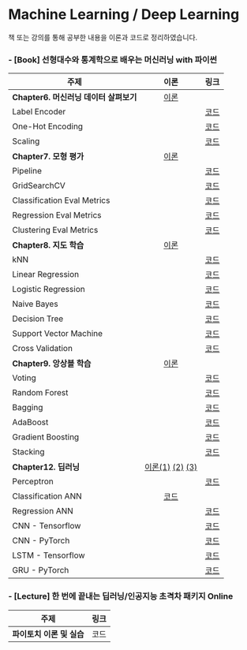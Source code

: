 # Machine Learning / Deep Learning

책 또는 강의를 통해 공부한 내용을 이론과 코드로 정리하였습니다.





### - [Book] 선형대수와 통계학으로 배우는 머신러닝 with 파이썬  
| 주제 | 이론 | 링크 |
|----|:----:|:----:|
| **Chapter6. 머신러닝 데이터 살펴보기** | [이론](https://mmminji.github.io/machinelearning/preprocessing/missingvalue/labelencoder/scaling/2021/05/10/%EC%84%A0%ED%86%B5%EB%A8%B86%EC%9E%A5.html) |  |
| Label Encoder | | [코드](https://github.com/mmminji/Machine-Learning/blob/master/6.2.2.LabelEncoder.py) |
| One-Hot Encoding | | [코드](https://github.com/mmminji/Machine-Learning/blob/master/6.2.3.OneHotEncoding.py) |
| Scaling | | [코드](https://github.com/mmminji/Machine-Learning/blob/master/6.2.4.Scaling.py) |
| **Chapter7. 모형 평가** | [이론](https://mmminji.github.io/machinelearning/fitting/crossvalidation/pipeline/gridsearch/loss/evalmetrics/2021/05/11/%EC%84%A0%ED%86%B5%EB%A8%B87%EC%9E%A5.html) | |
| Pipeline | | [코드](https://github.com/mmminji/Machine-Learning/blob/master/7.3.Pipeline.py) |
| GridSearchCV | | [코드](https://github.com/mmminji/Machine-Learning/blob/master/7.4.GridSearchCV.py) |
| Classification Eval Metrics | | [코드](https://github.com/mmminji/Machine-Learning/blob/master/7.6.2.ClassificationEval.py) |
| Regression Eval Metrics | | [코드](https://github.com/mmminji/Machine-Learning/blob/master/7.6.3.RegressionEval.py) |
| Clustering Eval Metrics | | [코드](https://github.com/mmminji/Machine-Learning/blob/master/7.6.4.ClusteringEval.py) |
| **Chapter8. 지도 학습** | [이론](https://mmminji.github.io/knn/linearregression/logisticregression/naivebayes/decisiontree/supportvectormachine/2021/06/14/%EC%84%A0%ED%86%B5%EB%A8%B88%EC%9E%A5.html) | |
| kNN | | [코드](https://github.com/mmminji/Machine-Learning/blob/master/8.3.kNN.py) |
| Linear Regression | | [코드](https://github.com/mmminji/Machine-Learning/blob/master/8.4.LinearRegression.py) |
| Logistic Regression | | [코드](https://github.com/mmminji/Machine-Learning/blob/master/8.5.LogisticRegression.py) |
| Naive Bayes | | [코드](https://github.com/mmminji/Machine-Learning/blob/master/8.6.NaiveBayes.py) |
| Decision Tree | | [코드](https://github.com/mmminji/Machine-Learning/blob/master/8.7.DecisionTree.py) |
| Support Vector Machine | | [코드](https://github.com/mmminji/Machine-Learning/blob/master/8.8.SupportVectorMachine.py) |
| Cross Validation | | [코드](https://github.com/mmminji/Machine-Learning/blob/master/8.9.CrossValidation.py) |
| **Chapter9. 앙상블 학습** | [이론](https://mmminji.github.io/ensemble/voting/bagging/boosting/stacking/2021/06/21/%EC%84%A0%ED%86%B5%EB%A8%B89%EC%9E%A5.html) | |
| Voting | | [코드](https://github.com/mmminji/Machine-Learning/blob/master/9.2.Voting.py) | 
| Random Forest | | [코드](https://github.com/mmminji/Machine-Learning/blob/master/9.3.3.RandomForest.py) |
| Bagging | | [코드](https://github.com/mmminji/Machine-Learning/blob/master/9.3.4.Bagging.py) |
| AdaBoost | | [코드](https://github.com/mmminji/Machine-Learning/blob/master/9.4.2.AdaBoost.py) |
| Gradient Boosting | | [코드](https://github.com/mmminji/Machine-Learning/blob/master/9.4.5.GradientBoosting.py) |
| Stacking | | [코드](https://github.com/mmminji/Machine-Learning/blob/master/9.5.Stacking.py) |
| **Chapter12. 딥러닝** | [이론(1)](https://mmminji.github.io/ann/perceptron/backpropagation/activationfunction/batchnormalization/dropout/2021/06/22/%EC%84%A0%ED%86%B5%EB%A8%B812%EC%9E%A5.html)   [(2)](https://mmminji.github.io/cnn/kernel/padding/stride/pooling/channel/2021/06/24/%EC%84%A0%ED%86%B5%EB%A8%B812%EC%9E%A5(2).html)   [(3)](https://mmminji.github.io/rnn/lstm/gru/2021/06/28/%EC%84%A0%ED%86%B5%EB%A8%B812%EC%9E%A5(3).html) | |
| Perceptron | | [코드](https://github.com/mmminji/Machine-Learning/blob/master/12.2.Perceptron.py) |
| Classification ANN | [코드](https://github.com/mmminji/Machine-Learning/blob/master/12.3.7.ClassificationANN.py) |
| Regression ANN | | [코드](https://github.com/mmminji/Machine-Learning/blob/master/12.3.8.RegressionANN.py) |
| CNN - Tensorflow | | [코드](https://github.com/mmminji/Machine-Learning/blob/master/12.4.TensorFlowCNN.py) |
| CNN - PyTorch | | [코드](https://github.com/mmminji/Machine-Learning/blob/master/12.4.PyTorchCNN.py) |
| LSTM - Tensorflow | | [코드](https://github.com/mmminji/Machine-Learning/blob/master/12.5.TensorFlowLSTM.py) |
| GRU - PyTorch | | [코드](https://github.com/mmminji/Machine-Learning/blob/master/12.5.PyTorchGRU.py) |


### - [Lecture] 한 번에 끝내는 딥러닝/인공지능 초격차 패키지 Online  
| 주제 | 링크 |
|----|:----:|
| **파이토치 이론 및 실습** | 코드 |
